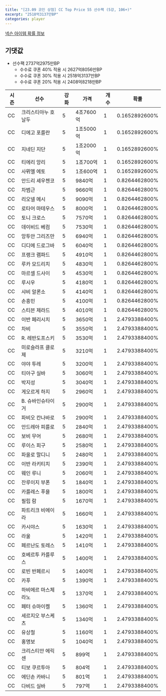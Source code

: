 ```yaml
---
title: "[23.09 코인 상점] CC Top Price 55 선수팩 (5강, 106+)"
excerpt: "2518억3137만BP"
categories: player
---
```

[넥슨 아이템 확률 정보](http://iteminfo.nexon.com/probability/fo4?sn=7379)

## 기댓값
  - 선수팩 2737억2975만BP
    - 수수료 쿠폰 40% 적용 시 2627억8056만BP
    - 수수료 쿠폰 30% 적용 시 2518억3137만BP
    - 수수료 쿠폰 20% 적용 시 2408억8218만BP


|시즌|선수|강화|가격|개수|확률|
|---|---|---|---|---|---|
|CC|크리스티아누 호날두|5|4조7600억|1|0.1652892600%|
|CC|디에고 포를란|5|1조5000억|1|0.1652892600%|
|CC|지네딘 지단|5|1조2000억|1|0.1652892600%|
|CC|티에리 앙리|5|1조700억|1|0.1652892600%|
|CC|사뮈엘 에토|5|1조600억|1|0.1652892600%|
|CC|안드리 셰우첸코|5|9840억|1|0.8264462800%|
|CC|차범근|5|9660억|1|0.8264462800%|
|CC|리오넬 메시|5|9090억|1|0.8264462800%|
|CC|로타어 마테우스|5|8000억|1|0.8264462800%|
|CC|토니 크로스|5|7570억|1|0.8264462800%|
|CC|데이비드 베컴|5|7530억|1|0.8264462800%|
|CC|앙투안 그리즈만|5|6940억|1|0.8264462800%|
|CC|디디에 드로그바|5|6040억|1|0.8264462800%|
|CC|프랭크 램파드|5|4910억|1|0.8264462800%|
|CC|루카 모드리치|5|4830억|1|0.8264462800%|
|CC|마르셀 드사이|5|4530억|1|0.8264462800%|
|CC|루시우|5|4180억|1|0.8264462800%|
|CC|샤비 알론소|5|4140억|1|0.8264462800%|
|CC|손흥민|5|4100억|1|0.8264462800%|
|CC|스티븐 제라드|5|4010억|1|0.8264462800%|
|CC|이반 페리시치|5|3650억|1|2.4793388400%|
|CC|차비|5|3550억|1|2.4793388400%|
|CC|R. 레반도프스키|5|3530억|1|2.4793388400%|
|CC|미로슬라프 클로제|5|3210억|1|2.4793388400%|
|CC|야야 투레|5|3200억|1|2.4793388400%|
|CC|티아구 실바|5|3060억|1|2.4793388400%|
|CC|박지성|5|3040억|1|2.4793388400%|
|CC|게오르게 하지|5|2960억|1|2.4793388400%|
|CC|B. 슈바인슈타이거|5|2900억|1|2.4793388400%|
|CC|파비오 칸나바로|5|2900억|1|2.4793388400%|
|CC|안드레아 피를로|5|2840억|1|2.4793388400%|
|CC|보비 무어|5|2680억|1|2.4793388400%|
|CC|루이스 피구|5|2580억|1|2.4793388400%|
|CC|파올로 말디니|5|2480억|1|2.4793388400%|
|CC|이반 라키티치|5|2390억|1|2.4793388400%|
|CC|웨인 루니|5|2060억|1|2.4793388400%|
|CC|잔루이지 부폰|5|1840억|1|2.4793388400%|
|CC|카를레스 푸욜|5|1800억|1|2.4793388400%|
|CC|필립 람|5|1670억|1|2.4793388400%|
|CC|파트리크 비에이라|5|1660억|1|2.4793388400%|
|CC|카시야스|5|1630억|1|2.4793388400%|
|CC|라울|5|1420억|1|2.4793388400%|
|CC|페르난도 토레스|5|1410억|1|2.4793388400%|
|CC|호베르투 카를루스|5|1400억|1|2.4793388400%|
|CC|로빈 반페르시|5|1400억|1|2.4793388400%|
|CC|카푸|5|1390억|1|2.4793388400%|
|CC|하비에르 마스체라노|5|1370억|1|2.4793388400%|
|CC|페터 슈마이켈|5|1360억|1|2.4793388400%|
|CC|세르지오 부스케츠|5|1340억|1|2.4793388400%|
|CC|유상철|5|1160억|1|2.4793388400%|
|CC|홍명보|5|1040억|1|2.4793388400%|
|CC|크리스티안 에릭센|5|899억|1|2.4793388400%|
|CC|티보 쿠르투아|5|804억|1|2.4793388400%|
|CC|에딘손 카바니|5|801억|1|2.4793388400%|
|CC|다비드 실바|5|797억|1|2.4793388400%|
